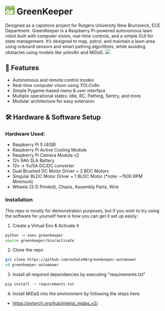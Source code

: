 # <img src="assets/images/GreenKeeper_logo.png" alt="GreenKeeper Icon" width="30"/> GreenKeeper

Designed as a capstone project for Rutgers University New Brunswick, ECE Department. GreenKeeper is a Raspberry Pi-powered autonomous lawn robot built with computer vision, real-time controls, and a simple GUI for state management. It’s designed to map, patrol, and maintain a lawn area using onboard sensors and smart pathing algorithms, while avoiding obstacles using models like yolov8n and MiDaS. 
![](assets/images/gkgifnano.gif)
## 📸 Features

- Autonomous and remote control modes
- Real-time computer vision using YOLOv8n
- Simple Pygame-based menu & user interface
- Multiple operational states: Idle, RC, Pathing, Sentry, and more
- Modular architecture for easy extension

## 🛠️ Hardware & Software Setup

### Hardware Used:

- Raspberry Pi 5 (4GB)
- Raspberry Pi Active Cooling Module
- Raspberry Pi Camera Module v2
- 12v 9Ah SLA Battery
- 12v -> 5v/5A DC/DC converter
- Dual Brushed DC Motor Driver + 2 BDC Motors
- Singular BLDC Motor Driver + 1 BLDC Motor (*note: ~1500 RPM Minimum)
- Wheels (3-D Printed), Chasis, Assembly Parts, Wire

### Installation

This repo is mostly for demonstration purposes, but if you wish to try using the software for yourself here is how you can get it set up easily:

1. Create a Virtual Env & Activate it

```bash
python -m venv greenkeeper
source greenkeeper/bin/activate
```
2. Clone the repo:

```bash
git clone https://github.com/exhale96/greenkeeper-automower
cd greenkeeper-automower
```

3. Install all required dependancies by executing "requirements.txt" 

```bash
pip install -r requirements.txt
```
4. Install MiDaS into the environment by following the steps here: 

- https://pytorch.org/hub/intelisl_midas_v2/

